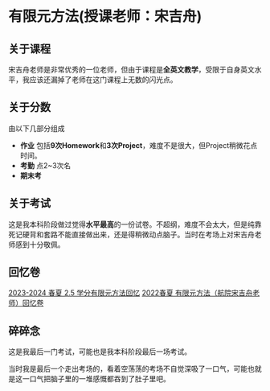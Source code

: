 # 有限元方法(授课老师：宋吉舟)

## 关于课程

宋吉舟老师是非常优秀的一位老师，但由于课程是**全英文教学**，受限于自身英文水平，我应该还漏掉了老师在这门课程上无数的闪光点。

## 关于分数

由以下几部分组成

- **作业** 包括**9次Homework**和**3次Project**，难度不是很大，但Project稍微花点时间。
- **考勤** 点2~3次名
- **期末考**

## 关于考试

这是我本科阶段做过觉得**水平最高**的一份试卷。不超纲，难度不会太大，但是纯靠死记硬背和套路不能直接做出来，还是得稍微动点脑子。当时在考场上对宋吉舟老师感到十分敬佩。

## 回忆卷

[2023-2024 春夏 2.5 学分有限元方法回忆](https://www.cc98.org/topic/5927825)
[2022春夏 有限元方法（航院宋吉舟老师）回忆卷](https://www.cc98.org/topic/5353087)

## 碎碎念

这是我最后一门考试，可能也是我本科阶段最后一场考试。

当时我是最后一个走出考场的，看着空荡荡的考场不自觉深吸了一口气，可能也就是这一口气把脑子里的一堆感慨都吞到了肚子里吧。
